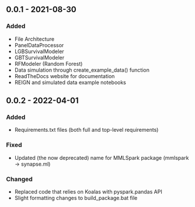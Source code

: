## 0.0.1 - 2021-08-30

### Added

- File Architecture
- PanelDataProcessor
- LGBSurvivalModeler
- GBTSurvivalModeler
- RFModeler (Random Forest)
- Data simulation through create_example_data() function
- ReadTheDocs website for documentation
- REIGN and simulated data example notebooks

## 0.0.2 - 2022-04-01

### Added
- Requirements.txt files (both full and top-level requirements)

### Fixed
- Updated (the now deprecated) name for MMLSpark package (mmlspark -> synapse.ml)

### Changed
- Replaced code that relies on Koalas with pyspark.pandas API
- Slight formatting changes to build_package.bat file